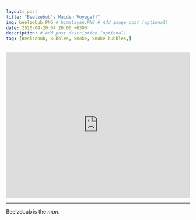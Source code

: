 ```yaml
---
layout: post
title: "Beelzebub's Maiden Voyage!!"
img: beelzebub.PNG # himalayan.PNG # Add image post (optional)
date: 2020-04-20 04:20:00 +0300
description: # Add post description (optional)
tag: [Beelzebub, Bubbles, Smoke, Smoke bubbles,]
---
```


<iframe width="100%" height="400px" src="https://www.youtube.com/embed/r6aNbqFjtlI" frameborder="0" allow="accelerometer; autoplay; encrypted-media; gyroscope; picture-in-picture" allowfullscreen></iframe>

---

Beelzebub is the _man_.